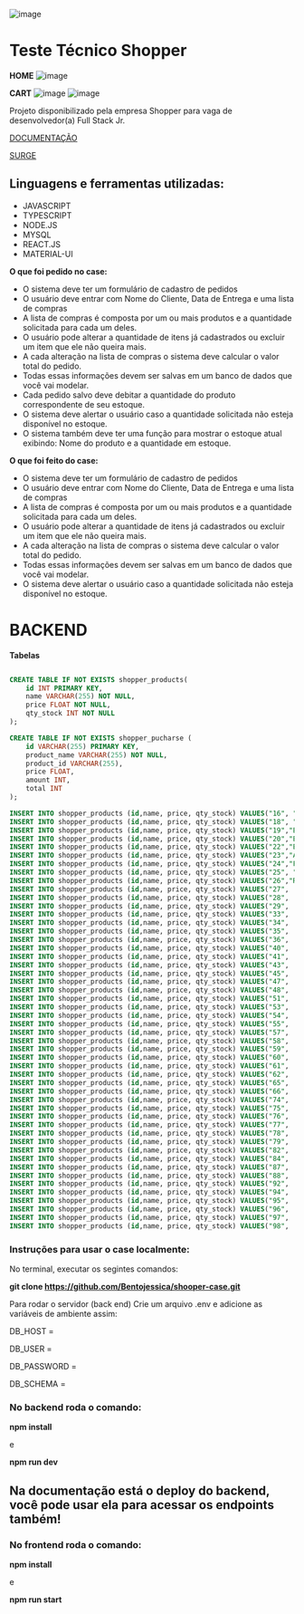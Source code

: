 ![image](https://user-images.githubusercontent.com/84422472/194757567-d50d242d-a7ca-4284-9d73-1df19a083957.png)


# Teste Técnico Shopper

**HOME**
![image](https://user-images.githubusercontent.com/84422472/194757584-9f247c3d-b746-454f-9138-8a9ed3c2fea0.png)

**CART**
![image](https://user-images.githubusercontent.com/84422472/194757607-7e6ef51f-0081-4e9f-8bcd-d209b6785856.png)
![image](https://user-images.githubusercontent.com/84422472/194757628-ca410dd8-ba96-4425-8c08-04f1aa6eda9a.png)

Projeto disponibilizado pela empresa Shopper para vaga de desenvolvedor(a) Full Stack Jr.

[DOCUMENTAÇÃO](https://documenter.getpostman.com/view/19889845/2s83zfQkVz)

[SURGE](http://jealous-religion.surge.sh/)

## Linguagens e ferramentas utilizadas:

- JAVASCRIPT
- TYPESCRIPT
- NODE.JS
- MYSQL
- REACT.JS
- MATERIAL-UI

**O que foi pedido no case:**

- O sistema deve ter um formulário de cadastro de pedidos
- O usuário deve entrar com Nome do Cliente, Data de Entrega e uma lista de compras
- A lista de compras é composta por um ou mais produtos e a quantidade solicitada para cada um deles.
- O usuário pode alterar a quantidade de itens já cadastrados ou excluir um item que ele não queira mais.
- A cada alteração na lista de compras o sistema deve calcular o valor total do pedido.
- Todas essas informações devem ser salvas em um banco de dados que você vai modelar.
- Cada pedido salvo deve debitar a quantidade do produto correspondente de seu estoque.
- O sistema deve alertar o usuário caso a quantidade solicitada não esteja disponível no estoque.
- O sistema também deve ter uma função para mostrar o estoque atual exibindo: Nome do produto e a quantidade em estoque.

**O que foi feito do case:** 

- O sistema deve ter um formulário de cadastro de pedidos
- O usuário deve entrar com Nome do Cliente, Data de Entrega e uma lista de compras
- A lista de compras é composta por um ou mais produtos e a quantidade solicitada para cada um deles.
- O usuário pode alterar a quantidade de itens já cadastrados ou excluir um item que ele não queira mais.
- A cada alteração na lista de compras o sistema deve calcular o valor total do pedido.
- Todas essas informações devem ser salvas em um banco de dados que você vai modelar.
- O sistema deve alertar o usuário caso a quantidade solicitada não esteja disponível no estoque.


# BACKEND

**Tabelas** 

```sql

CREATE TABLE IF NOT EXISTS shopper_products(
    id INT PRIMARY KEY,
    name VARCHAR(255) NOT NULL,
    price FLOAT NOT NULL,
    qty_stock INT NOT NULL
);

CREATE TABLE IF NOT EXISTS shopper_pucharse (
    id VARCHAR(255) PRIMARY KEY,
    product_name VARCHAR(255) NOT NULL,
    product_id VARCHAR(255),
    price FLOAT,
    amount INT,
    total INT
);

INSERT INTO shopper_products (id,name, price, qty_stock) VALUES("16", "AZEITE  PORTUGUÊS EXTRA VIRGEM GALLO 500ML",	"20.49", 158);
INSERT INTO shopper_products (id,name, price, qty_stock) VALUES("18", "BEBIDA ENERGÉTICA VIBE 2L", "8.99",	659);
INSERT INTO shopper_products (id,name, price, qty_stock) VALUES("19","ENERGÉTICO RED BULL ENERGY DRINK 250ML",7.29,909);
INSERT INTO shopper_products (id,name, price, qty_stock) VALUES("20","ENERGÉTICO RED BULL ENERGY DRINK 355ML",10.79,159);
INSERT INTO shopper_products (id,name, price, qty_stock) VALUES("22","ENERGÉTICO RED BULL ENERGY DRINK SEM AÇÚCAR 250ML",7.49,659);
INSERT INTO shopper_products (id,name, price, qty_stock) VALUES("23","ÁGUA MINERAL BONAFONT SEM GÁS 1 5L", 2.39, 909);
INSERT INTO shopper_products (id,name, price, qty_stock) VALUES("24","FILME DE PVC WYDA 28CMX15M",3.99,160);
INSERT INTO shopper_products (id,name, price, qty_stock) VALUES("25", "FILME DE PVC PRATSY 15M",	4.39,	410);
INSERT INTO shopper_products (id,name, price, qty_stock) VALUES("26","ROLO DE PAPEL ALUMÍNIO WYDA 30CMX7 5M",5.79, 660);
INSERT INTO shopper_products (id,name, price, qty_stock) VALUES("27",	"ÁGUA MINERAL SEM GÁS MINALBA 1 5L",2.29, 910);
INSERT INTO shopper_products (id,name, price, qty_stock) VALUES("28",	"GUARDANAPO GRAND HOTEL SCOTT 24X24CM C/ 50UN",	4.39,	160);
INSERT INTO shopper_products (id,name, price, qty_stock) VALUES("29",	"GUARDANAPO DIA A DIA SCOTT 24X22CM C/ 50UN",	2.59,	411);
INSERT INTO shopper_products (id,name, price, qty_stock) VALUES("33",	"GUARDANAPO FOLHA DUPLA SNOB 23	5X23 5CM C/50UN" , 4.25, 411);
INSERT INTO shopper_products (id,name, price, qty_stock) VALUES("34",	"GUARDANAPO FOLHA SIMPLES SNOB 24X22CM C/ 50UN",	2.19,	661);
INSERT INTO shopper_products (id,name, price, qty_stock) VALUES("35",	"PAPEL TOALHA SNOB C/ 2UN",	5.39,	912);
INSERT INTO shopper_products (id,name, price, qty_stock) VALUES("36",	"TOALHA DE PAPEL SCOTT DURAMAX C/ 1UN",	11.29,	162);
INSERT INTO shopper_products (id,name, price, qty_stock) VALUES("40",	"PRATO DESCARTÁVEL COPOBRAS 18CM",	1.99,	163);
INSERT INTO shopper_products (id,name, price, qty_stock) VALUES("41",	"PRATO DESCARTÁVEL COPOBRAS 15CM",	2.09,	413);
INSERT INTO shopper_products (id,name, price, qty_stock) VALUES("43",	"PRATO DESCARTÁVEL COPOBRAS 21CM",	3.79,	913);
INSERT INTO shopper_products (id,name, price, qty_stock) VALUES("45",	"COLHER DESCARTÁVEL MASTER PRAFESTA BRANCA C/ 50UN",	5.99,	413);
INSERT INTO shopper_products (id,name, price, qty_stock) VALUES("47",	"GARFO DESCARTÁVEL MASTER PRAFESTA CRYSTAL C/ 50UN",	7.49,	914);
INSERT INTO shopper_products (id,name, price, qty_stock) VALUES("48",	"FACA DESCARTÁVEL MASTER PRAFESTA CRYSTAL C/ 50UN",	8.99,	164);
INSERT INTO shopper_products (id,name, price, qty_stock) VALUES("51",	"SACO PARA LIXO DOVER ROLL SUPER FORTE AZUL 50L C/ 30UN",	42.9,	915);
INSERT INTO shopper_products (id,name, price, qty_stock) VALUES("53",	"PANO PARA LIMPEZA PERFEX C/ 5UN",	6.99,	415);
INSERT INTO shopper_products (id,name, price, qty_stock) VALUES("54",	"PANO PARA LIMPEZA ALKLIN C/ 5UN",	4.79,	665);
INSERT INTO shopper_products (id,name, price, qty_stock) VALUES("55",	"VELA SANTA CRUZ BRANCA C/8 25G", 5.89,	915);
INSERT INTO shopper_products (id,name, price, qty_stock) VALUES("57",	"VELA SANTA CRUZ C/8 30G",	6.89,	416);
INSERT INTO shopper_products (id,name, price, qty_stock) VALUES("58",	"BEBIDA DE SOJA SOYOS SÚFRESH LARANJA E CENOURA 1L",	4.99,	666);
INSERT INTO shopper_products (id,name, price, qty_stock) VALUES("59",	"BEBIDA A BASE DE SOJA ADES LARANJA 1L",	5.39,	916);
INSERT INTO shopper_products (id,name, price, qty_stock) VALUES("60",	"BEBIDA A BASE DE SOJA ADES MAÇÃ 1L",	5.59,	166);
INSERT INTO shopper_products (id,name, price, qty_stock) VALUES("61",	"BEBIDA À BASE DE SOJA ADES MAÇÃ ZERO 1L",	7.39,	416);
INSERT INTO shopper_products (id,name, price, qty_stock) VALUES("62",	"BEBIDA À BASE DE SOJA ADES LARANJA ZERO 1L",	7.39,	667);
INSERT INTO shopper_products (id,name, price, qty_stock) VALUES("65",	"CREME DE TRATAMENTO ELSEVE ULTRA LISO 300G",	16.99,	417);
INSERT INTO shopper_products (id,name, price, qty_stock) VALUES("66",	"CREME DE TRATAMENTO ELSEVE OLÉO EXTRAORDINÁRIO 300G",	18.99,	667);
INSERT INTO shopper_products (id,name, price, qty_stock) VALUES("74",	"DESODORANTE ROLL ON DOVE ORIGINAL 50ML",	10.49,	669);
INSERT INTO shopper_products (id,name, price, qty_stock) VALUES("75",   "DESODORANTE ROLL ON DOVE SENSITIVE SEM PERFUME 50ML",	10.74,	919);
INSERT INTO shopper_products (id,name, price, qty_stock) VALUES("76",	"DESODORANTE AEROSOL DOVE BEAUTY 150ML",	14.99, 169);
INSERT INTO shopper_products (id,name, price, qty_stock) VALUES("77",	"DESODORANTE AEROSOL DOVE PURE 100G",	13.19,	419);
INSERT INTO shopper_products (id,name, price, qty_stock) VALUES("78",    "REFRIGERANTE ANTARCTICA GUARANÁ 2L",	6.79,	670);
INSERT INTO shopper_products (id,name, price, qty_stock) VALUES("79",	"ÁGUA MINERAL SEM GÁS CRYSTAL GARRAFÃO 5L",	7.99,	920);
INSERT INTO shopper_products (id,name, price, qty_stock) VALUES("82",	"REFRIGERANTE H2OH! DE LIMÃO 500ML",	3.09,	670);
INSERT INTO shopper_products (id,name, price, qty_stock) VALUES("84",	"DESODORANTE AEROSOL NIVEA SENSITIVE SEM PERFUME 150ML",	11.99,	171);
INSERT INTO shopper_products (id,name, price, qty_stock) VALUES("87",	"REFRIGERANTE H2OH! LIMÃO 1 5L",	6.99, 921);
INSERT INTO shopper_products (id,name, price, qty_stock) VALUES("88",	"DESODORANTE AEROSOL NIVEA BLACK&WHITE INVISIBLE MASCULINO 150ML",	11.99,	171);
INSERT INTO shopper_products (id,name, price, qty_stock) VALUES("92",	"ÁGUA MINERAL PRATA SEM GÁS 1 5L",	3.09, 172);
INSERT INTO shopper_products (id,name, price, qty_stock) VALUES("94",	"NÉCTAR MAGUARY DE MARACUJÁ 1L",	4.49,	672);
INSERT INTO shopper_products (id,name, price, qty_stock) VALUES("95",	"REFRIGERANTE ANTARCTICA GUARANÁ ZERO 2L",	5.79,	923);
INSERT INTO shopper_products (id,name, price, qty_stock) VALUES("96",	"ÁGUA MINERAL SEM GÁS CRYSTAL PET 1 5L",2.59, 173);
INSERT INTO shopper_products (id,name, price, qty_stock) VALUES("97",   "AGUA MINERAL BONAFONT SEM GÁS 500ML",	1.75,	423);
INSERT INTO shopper_products (id,name, price, qty_stock) VALUES("98",   "DESODORANTE AEROSOL REXONA ANTIBACTERIANO + INVISIBLE PROTECTION FEMININO 150ML",	11.99,	673);

```

### Instruções para usar o case localmente:

No terminal, executar os segintes comandos:

**git clone https://github.com/Bentojessica/shooper-case.git**

Para rodar o servidor (back end)
Crie um arquivo .env e adicione as variáveis de ambiente assim:

DB_HOST = 

DB_USER = 

DB_PASSWORD = 

DB_SCHEMA =

### No backend roda o comando:

**npm install**
 
 e
 
 **npm run dev**

## Na documentação está o deploy do backend, você pode usar ela para acessar os endpoints também!

### No frontend roda o comando:

**npm install**

e

**npm run start**
